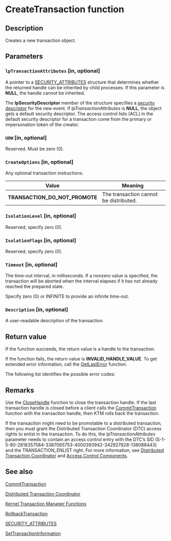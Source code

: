 # CreateTransaction function

## Description

Creates a new transaction object.

## Parameters

### `lpTransactionAttributes` [in, optional]

A pointer to a [SECURITY_ATTRIBUTES](https://learn.microsoft.com/windows/win32/api/wtypesbase/ns-wtypesbase-security_attributes)
structure that determines whether the returned handle can be inherited by child processes. If this parameter is
**NULL**, the handle cannot be inherited.

The **lpSecurityDescriptor** member of the structure specifies a
[security descriptor](https://learn.microsoft.com/windows/desktop/winstation/desktop-security-and-access-rights) for the new
event. If *lpTransactionAttributes* is **NULL**, the object gets
a default security descriptor. The access control lists (ACL) in the default security descriptor for a
transaction come from the primary or impersonation token of the creator.

### `UOW` [in, optional]

Reserved. Must be zero (0).

### `CreateOptions` [in, optional]

Any optional transaction instructions.

| Value | Meaning |
| --- | --- |
| **TRANSACTION_DO_NOT_PROMOTE** | The transaction cannot be distributed. |

### `IsolationLevel` [in, optional]

Reserved; specify zero (0).

### `IsolationFlags` [in, optional]

Reserved; specify zero (0).

### `Timeout` [in, optional]

The time-out interval, in milliseconds. If a nonzero value is specified, the transaction will be aborted when the interval elapses if it has not already reached the prepared state.

Specify zero (0) or INFINITE to provide an infinite time-out.

### `Description` [in, optional]

A user-readable description of the transaction.

## Return value

If the function succeeds, the return value is a handle to the transaction.

If the function fails, the return value is **INVALID_HANDLE_VALUE**. To get extended
error information, call the [GetLastError](https://learn.microsoft.com/windows/desktop/api/errhandlingapi/nf-errhandlingapi-getlasterror) function.

The following list identifies the possible error codes:

## Remarks

Use the [CloseHandle](https://learn.microsoft.com/windows/desktop/api/handleapi/nf-handleapi-closehandle) function to close the transaction
handle. If the last transaction handle is closed before a client calls the
[CommitTransaction](https://learn.microsoft.com/windows/desktop/api/ktmw32/nf-ktmw32-committransaction) function with the transaction
handle, then KTM rolls back the transaction.

If the transaction might need to be promotable to a distributed transaction, then you must grant the Distributed Transaction Coordinator (DTC) access rights to enlist in the transaction. To do this, the *lpTransactionAttributes* parameter needs to contain an access control entry with the DTC’s SID (S-1-5-80-2818357584-3387065753-4000393942-342927828-138088443) and the TRANSACTION_ENLIST right. For more information, see [Distributed Transaction Coordinator](https://learn.microsoft.com/previous-versions/windows/desktop/ms684146(v=vs.85)) and [Access Control Components](https://learn.microsoft.com/windows/desktop/SecAuthZ/access-control-components).

## See also

[CommitTransaction](https://learn.microsoft.com/windows/desktop/api/ktmw32/nf-ktmw32-committransaction)

[Distributed Transaction Coordinator](https://learn.microsoft.com/previous-versions/windows/desktop/ms684146(v=vs.85))

[Kernel Transaction Manager Functions](https://learn.microsoft.com/windows/desktop/Ktm/kernel-transaction-manager-functions)

[RollbackTransaction](https://learn.microsoft.com/windows/desktop/api/ktmw32/nf-ktmw32-rollbacktransaction)

[SECURITY_ATTRIBUTES](https://learn.microsoft.com/windows/win32/api/wtypesbase/ns-wtypesbase-security_attributes)

[SetTransactionInformation](https://learn.microsoft.com/windows/desktop/api/ktmw32/nf-ktmw32-settransactioninformation)